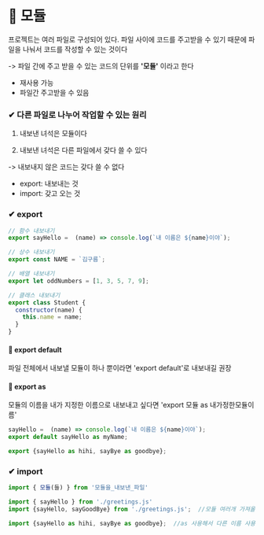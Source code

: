 # 📙 모듈

프로젝트는 여러 파일로 구성되어 있다. 파일 사이에 코드를 주고받을 수 있기 때문에 
파일을 나눠서 코드를 작성할 수 있는 것이다

-> 파일 간에 주고 받을 수 있는 코드의 단위를 **'모듈'** 이라고 한다

- 재사용 가능
- 파일간 주고받을 수 있음

### ✔ 다른 파일로 나누어 작업할 수 있는 원리

1. 내보낸 녀석은 모듈이다

2. 내보낸 녀석은 다른 파일에서 갖다 쓸 수 있다

-> 내보내지 않은 코드는 갖다 쓸 수 없다

- export: 내보내는 것
- import: 갖고 오는 것


### ✔ export

```js
// 함수 내보내기
export sayHello =  (name) => console.log(`내 이름은 ${name}이야`);

// 상수 내보내기
export const NAME = `김구름`;

// 배열 내보내기
export let oddNumbers = [1, 3, 5, 7, 9];

// 클래스 내보내기
export class Student {
  constructor(name) {
    this.name = name;
  }
}
```

#### 🔎 export default

파일 전체에서 내보낼 모듈이 하나 뿐이라면 'export default'로 내보내길 권장

#### 🔎 export as

모듈의 이름을 내가 지정한 이름으로 내보내고 싶다면 'export 모듈 as 내가정한모듈이름'

```js
sayHello =  (name) => console.log(`내 이름은 ${name}이야`);
export default sayHello as myName;
```

```js
export {sayHello as hihi, sayBye as goodbye};
```

### ✔ import

```js
import { 모듈(들) } from '모듈을_내보낸_파일'

import { sayHello } from './greetings.js' 
import {sayHello, sayGoodBye} from './greetings.js';  //모듈 여러개 가져올 때

import {sayHello as hihi, sayBye as goodbye};  //as 사용해서 다른 이름 사용 가능
```


